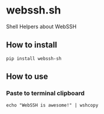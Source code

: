 # webssh.sh
Shell Helpers about WebSSH

## How to install
```pip install webssh-sh```

## How to use
### Paste to terminal clipboard
```echo "WebSSH is awesome!" | wshcopy```